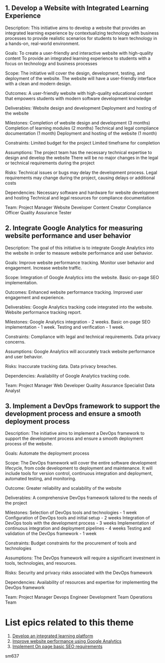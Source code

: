 ## 1. Develop a Website with Integrated Learning Experience

Description: 
This initiative aims to develop a website that provides an integrated learning experience by contextualizing technology with business processes to provide realistic scenarios for students to learn technology in a hands-on, real-world environment.

Goals: 
To create a user-friendly and interactive website with high-quality content
To provide an integrated learning experience to students with a focus on technology and business processes

Scope: 
The initiative will cover the design, development, testing, and deployment of the website. 
The website will have a user-friendly interface with a clean and modern design. 

Outcomes: 
A user-friendly website with high-quality educational content that empowers students with modern software development knowledge

Deliverables: 
Website design and development
Deployment and hosting of the website

Milestones: 
Completion of website design and development (3 months)
Completion of learning modules (2 months)
Technical and legal compliance documentation (1 month)
Deployment and hosting of the website (1 month)

Constraints: 
Limited budget for the project
Limited timeframe for completion

Assumptions: 
The project team has the necessary technical expertise to design and develop the website
There will be no major changes in the legal or technical requirements during the project

Risks: 
Technical issues or bugs may delay the development process. 
Legal requirements may change during the project, causing delays or additional costs

Dependencies: 
Necessary software and hardware for website development and hosting
Technical and legal resources for compliance documentation

Team: 
Project Manager
Website Developer
Content Creator
Compliance Officer
Quality Assurance Tester




## 2. Integrate Google Analytics for measuring website performance and user behavior

Description: 
The goal of this initiative is to integrate Google Analytics into the website in order to measure website performance and user behavior.

Goals:
Improve website performance tracking.
Monitor user behavior and engagement.
Increase website traffic.

Scope:
Integration of Google Analytics into the website.
Basic on-page SEO implementation.

Outcomes:
Enhanced website performance tracking.
Improved user engagement and experience.

Deliverables:
Google Analytics tracking code integrated into the website.
Website performance tracking report.

Milestones:
Google Analytics integration - 2 weeks.
Basic on-page SEO implementation - 1 week.
Testing and verification - 1 week.

Constraints:
Compliance with legal and technical requirements.
Data privacy concerns.

Assumptions:
Google Analytics will accurately track website performance and user behavior.

Risks:
Inaccurate tracking data.
Data privacy breaches.

Dependencies:
Availability of Google Analytics tracking code.

Team:
Project Manager 
Web Developer
Quality Assurance Specialist 
Data Analyst 

## 3. Implement a DevOps framework to support the development process and ensure a smooth deployment process

Description: 
The initiative aims to implement a DevOps framework to support the development process and ensure a smooth deployment process of the website.

Goals:
Automate the deployment process

Scope:
The DevOps framework will cover the entire software development lifecycle, from code development to deployment and maintenance. It will include tools for version control, continuous integration and deployment, automated testing, and monitoring.

Outcome: 
Greater reliability and scalability of the website

Deliverables:
A comprehensive DevOps framework tailored to the needs of the project

Milestones:
Selection of DevOps tools and technologies - 1 week
Configuration of DevOps tools and initial setup - 2 weeks
Integration of DevOps tools with the development process - 3 weeks
Implementation of continuous integration and deployment pipelines - 4 weeks
Testing and validation of the DevOps framework - 1 week

Constraints:
Budget constraints for the procurement of tools and technologies

Assumptions:
The DevOps framework will require a significant investment in tools, technologies, and resources.

Risks:
Security and privacy risks associated with the DevOps framework

Dependencies:
Availability of resources and expertise for implementing the DevOps framework

Team:
Project Manager
Devops Engineer
Development Team
Operations Team

# List epics related to this theme
1. [Develop an integrated learning platform](documentation/templates/theme/initiatives/epics/epic_template.md)
2. [Improve website performance using Google Analytics](documentation/templates/theme/initiatives/epics/epic_template.md)
3. [Implement On page basic SEO requirements](documentation/templates/theme/initiatives/epics/epic_template.md)


sm637
